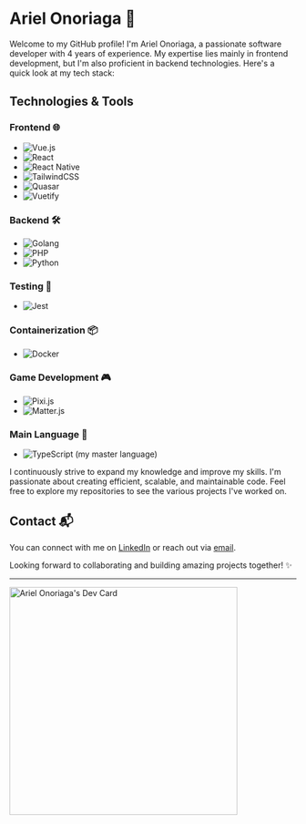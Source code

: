 # Ariel Onoriaga 🚀

Welcome to my GitHub profile! I'm Ariel Onoriaga, a passionate software developer with 4 years of experience. My expertise lies mainly in frontend development, but I'm also proficient in backend technologies. Here's a quick look at my tech stack:

## Technologies & Tools

### Frontend 🌐
- ![Vue.js](https://img.shields.io/badge/Vue.js-4FC08D?logo=vue.js&logoColor=fff&style=flat-square)
- ![React](https://img.shields.io/badge/React-61DAFB?logo=react&logoColor=fff&style=flat-square)
- ![React Native](https://img.shields.io/badge/React_Native-61DAFB?logo=react&logoColor=fff&style=flat-square)
- ![TailwindCSS](https://img.shields.io/badge/TailwindCSS-06B6D4?logo=tailwindcss&logoColor=fff&style=flat-square)
- ![Quasar](https://img.shields.io/badge/Quasar-1976D2?logo=quasar&logoColor=fff&style=flat-square)
- ![Vuetify](https://img.shields.io/badge/Vuetify-1867C0?logo=vuetify&logoColor=fff&style=flat-square)

### Backend 🛠️
- ![Golang](https://img.shields.io/badge/Golang-00ADD8?logo=go&logoColor=fff&style=flat-square)
- ![PHP](https://img.shields.io/badge/PHP-777BB4?logo=php&logoColor=fff&style=flat-square)
- ![Python](https://img.shields.io/badge/Python-3776AB?logo=python&logoColor=fff&style=flat-square)

### Testing 🧪
- ![Jest](https://img.shields.io/badge/Jest-C21325?logo=jest&logoColor=fff&style=flat-square)

### Containerization 📦
- ![Docker](https://img.shields.io/badge/Docker-2496ED?logo=docker&logoColor=fff&style=flat-square)

### Game Development 🎮
- ![Pixi.js](https://img.shields.io/badge/Pixi.js-8DD6F9?logo=pixiv&logoColor=fff&style=flat-square)
- ![Matter.js](https://img.shields.io/badge/Matter.js-FF6F61?logo=javascript&logoColor=fff&style=flat-square)

### Main Language 🔧
- ![TypeScript](https://img.shields.io/badge/TypeScript-3178C6?logo=typescript&logoColor=fff&style=flat-square) (my master language)

I continuously strive to expand my knowledge and improve my skills. I'm passionate about creating efficient, scalable, and maintainable code. Feel free to explore my repositories to see the various projects I've worked on.

## Contact 📬
You can connect with me on [LinkedIn](https://www.linkedin.com/in/arielonoriaga/) or reach out via [email](mailto:onoriagaariel@example.com).

Looking forward to collaborating and building amazing projects together! ✨

---

<a href="https://app.daily.dev/aonoriaga"><img src="https://api.daily.dev/devcards/293c16416260494d87a24970ebe18739.png?r=4ki" width="400" alt="Ariel Onoriaga's Dev Card"/></a>
